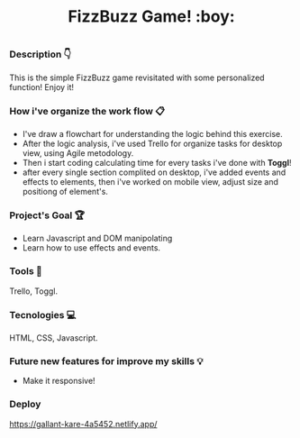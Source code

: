 
<h1 align="center">FizzBuzz Game! :boy:<h1>
 
### Description :point_down:
This is the simple FizzBuzz game revisitated with some personalized function! Enjoy it!

### How i've organize the work flow :clipboard:

- I've draw a flowchart for understanding the logic behind this exercise.
- After the logic analysis, i've used Trello for organize tasks for desktop view, using Agile metodology.
- Then i start coding calculating time for every tasks i've done with **Toggl**! 
- after every single section complited on desktop, i've added events and effects to elements, then i've worked on mobile view, adjust size and positiong of element's.



### Project's Goal :trophy:
- Learn Javascript and DOM manipolating
- Learn how to use effects and events.

### Tools :wrench:
Trello, Toggl.

### Tecnologies  :computer:
HTML, CSS, Javascript.

### Future new features for improve my skills :bulb:
- Make it responsive!


### Deploy
https://gallant-kare-4a5452.netlify.app/
